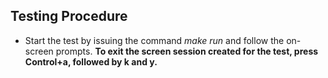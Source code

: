 ## Testing Procedure
*  Start the test by issuing the command *make run* and follow the on-screen prompts.
__To exit the screen session created for the test, press Control+a, followed by k and y.__
